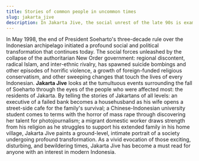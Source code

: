 ```yaml
---
title: Stories of common people in uncommon times
slug: jakarta_jive
description: In Jakarta Jive, the social unrest of the late 90s is examined from the point of view of Jakarta residents.
---
```


In May 1998, the end of President Soeharto\'s three-decade rule over the Indonesian archipelago initiated a profound social and political transformation that continues today. The social forces unleashed by the collapse of the authoritarian New Order government: regional discontent, radical Islam, and inter-ethnic rivalry, has spawned suicide bombings and other episodes of horrific violence, a growth of foreign-funded religious conservatism, and other sweeping changes that touch the lives of every Indonesian.
 **Jakarta Jive** looks at the tumultuous events surrounding the fall of Soeharto through the eyes of the people who were affected most: the residents of Jakarta. By telling the stories of Jakartans of all levels: an executive of a failed bank becomes a househusband as his wife opens a street-side cafe for the family\'s survival; a Chinese-Indonesian university student comes to terms with the horror of mass rape through discovering her talent for photojournalism; a migrant domestic worker draws strength from his religion as he struggles to support his extended family in his home village, Jakarta Jive paints a ground-level, intimate portrait of a society undergoing profound transformation. As a vivid evocation of those exciting, disturbing, and bewildering times, Jakarta Jive has become a must read for anyone with an interest in modern Indonesia.